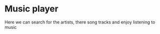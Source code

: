 # Music player
 Here we can search for the artists, there song tracks and enjoy listening to music


